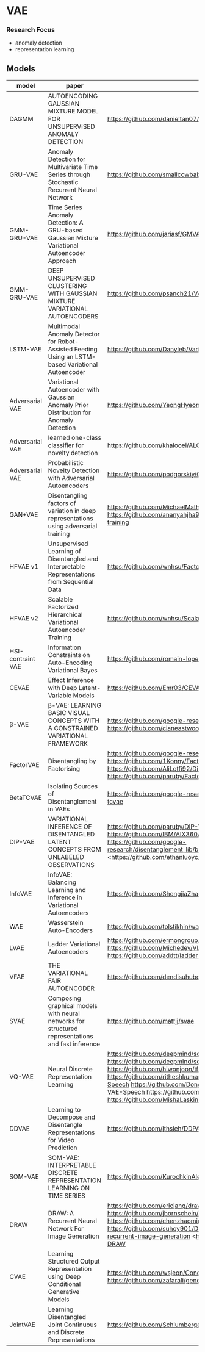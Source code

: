 # VAE

### Research Focus

- anomaly detection
- representation learning

## Models

 | model | paper | implementation |
| ----- | ----- | ---- |
| DAGMM     | AUTOENCODING GAUSSIAN MIXTURE MODEL FOR UNSUPERVISED ANOMALY DETECTION     | <https://github.com/danieltan07/dagmmDEEP>     |
| GRU-VAE  | Anomaly Detection for Multivariate Time Series through Stochastic Recurrent Neural Network | <https://github.com/smallcowbaby/OmniAnomalyRobust> |
| GMM-GRU-VAE | Time Series Anomaly Detection: A GRU-based Gaussian Mixture Variational Autoencoder Approach  | <https://github.com/jariasf/GMVAE>  |
| GMM-GRU-VAE | DEEP UNSUPERVISED CLUSTERING WITH GAUSSIAN MIXTURE VARIATIONAL AUTOENCODERS | <https://github.com/psanch21/VAE-GMVAEMultidimensional> |
| LSTM-VAE | Multimodal Anomaly Detector for Robot-Assisted Feeding Using an LSTM-based Variational Autoencoder | <https://github.com/Danyleb/Variational-Lstm-Autoencoder> |
| Adversarial VAE | Variational Autoencoder with Gaussian Anomaly Prior Distribution for Anomaly Detection | <https://github.com/YeongHyeon/adVAESelf-adversarial> |
| Adversarial VAE | learned one-class classifier for novelty detection | <https://github.com/khalooei/ALOCC-CVPR2018Adversarially> |
| Adversarial VAE | Probabilistic Novelty Detection with Adversarial Autoencoders | <https://github.com/podgorskiy/GPNDGenerative> |
| GAN+VAE | Disentangling factors of variation in deep representations using adversarial training | <https://github.com/MichaelMathieu/factors-variation> <https://github.com/ananyahjha93/disentangling-factors-of-variation-using-adversarial-training> |
| HFVAE v1  | Unsupervised Learning of Disentangled and Interpretable Representations from Sequential Data | <https://github.com/wnhsu/FactorizedHierarchicalVAE> |
| HFVAE v2 | Scalable Factorized Hierarchical Variational Autoencoder Training | <https://github.com/wnhsu/ScalableFHVAE> |
| HSI-contraint VAE | Information Constraints on Auto-Encoding Variational Bayes | <https://github.com/romain-lopez/HCV> |
| CEVAE | Effect Inference with Deep Latent-Variable Models | <https://github.com/Emr03/CEVAECausal> <https://github.com/AMLab-Amsterdam/CEVAE> |
| β-VAE | β-VAE: LEARNING BASIC VISUAL CONCEPTS WITH A CONSTRAINED VARIATIONAL FRAMEWORK | <https://github.com/google-research/disentanglement_lib> <https://github.com/cianeastwood/qedr> |
| FactorVAE | Disentangling by Factorising | <https://github.com/google-research/disentanglement_lib> <https://github.com/1Konny/FactorVAE> <https://github.com/AliLotfi92/Disentangling_by_Factorising> <https://github.com/paruby/FactorVAE> <https://github.com/nicolasigor/FactorVAE> |
| BetaTCVAE | Isolating Sources of Disentanglement in VAEs | <https://github.com/google-research/disentanglement_lib> <https://github.com/rtqichen/beta-tcvae> |
| DIP-VAE | VARIATIONAL INFERENCE OF DISENTANGLED LATENT CONCEPTS FROM UNLABELED OBSERVATIONS |<https://github.com/paruby/DIP-VAE> <https://github.com/IBM/AIX360/blob/master/aix360/algorithms/dipvae/dipvae.py><br/><https://github.com/google-research/disentanglement_lib/blob/master/disentanglement_lib/methods/unsupervised/vae.py>  <https://github.com/ethanluoyc/pytorch-vae >|
|InfoVAE |InfoVAE: Balancing Learning and Inference in Variational Autoencoders |<https://github.com/ShengjiaZhao/InfoVAE> |
|WAE |Wasserstein Auto-Encoders |<https://github.com/tolstikhin/wae> |
|LVAE | Ladder Variational Autoencoders | <https://github.com/ermongroup/Variational-Ladder-Autoencoder> <https://github.com/Michedev/VLAE> <https://github.com/davidsandberg/LadderVAE> <https://github.com/addtt/ladder-vae-pytorch> |
|VFAE |THE VARIATIONAL FAIR AUTOENCODER | <https://github.com/dendisuhubdy/vfae> <https://github.com/yevgeni-integrate-ai/VFAE> |
|SVAE |Composing graphical models with neural networks for structured representations and fast inference | <https://github.com/mattjj/svae> |
| VQ-VAE | Neural Discrete Representation Learning | <https://github.com/deepmind/sonnet/blob/master/sonnet/python/modules/nets/vqvae.py> <https://github.com/deepmind/sonnet/blob/master/sonnet/examples/vqvae_example.ipynb> <https://github.com/hiwonjoon/tf-vqvae> <https://github.com/1Konny/VQ-VAE> <https://github.com/ritheshkumar95/pytorch-vqvae> <https://github.com/swasun/VQ-VAE-Speech> <https://github.com/DongyaoZhu/VQ-VAE-WaveNet> <https://github.com/swasun/VQ-VAE-Speech> <https://github.com/HenningBuhl/VQ-VAE_Keras_Implementation> <https://github.com/MishaLaskin/vqvae> <https://github.com/andrecianflone/vector_quantization> |
|DDVAE |Learning to Decompose and Disentangle Representations for Video Prediction |<https://github.com/jthsieh/DDPAE-video-prediction> |
|SOM-VAE |SOM-VAE: INTERPRETABLE DISCRETE REPRESENTATION LEARNING ON TIME SERIES |<https://github.com/KurochkinAlexey/SOM-VAE> <https://github.com/ratschlab/SOM-VAE> |
|DRAW |DRAW: A Recurrent Neural Network For Image Generation |<https://github.com/ericjang/draw> <https://github.com/ikostrikov/TensorFlow-VAE-GAN-DRAW> <https://github.com/jbornschein/draw> <https://github.com/vivanov879/draw> <https://github.com/chenzhaomin123/draw_pytorch> <https://github.com/suhoy901/DRAW_pytorch> <https://github.com/conan7882/DRAW-recurrent-image-generation> <https://github.com/Natsu6767/Generating-Devanagari-Using-DRAW |
|CVAE |Learning Structured Output Representation using Deep Conditional Generative Models |<https://github.com/wsjeon/ConditionalVariationalAutoencoder> <https://github.com/zafarali/generative> |
| JointVAE| Learning Disentangled Joint Continuous and Discrete Representations | <https://github.com/Schlumberger/joint-vae>  <https://github.com/voxmenthe/JointVAE_v1> |
